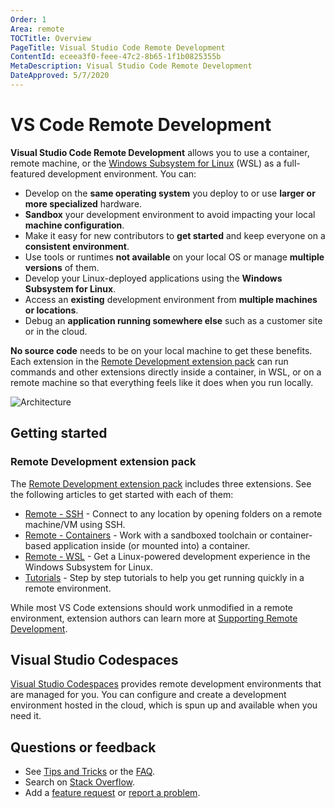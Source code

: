 ```yaml
---
Order: 1
Area: remote
TOCTitle: Overview
PageTitle: Visual Studio Code Remote Development
ContentId: eceea3f0-feee-47c2-8b65-1f1b0825355b
MetaDescription: Visual Studio Code Remote Development
DateApproved: 5/7/2020
---
```

# VS Code Remote Development

**Visual Studio Code Remote Development** allows you to use a container, remote machine, or the [Windows Subsystem for Linux](https://docs.microsoft.com/windows/wsl) (WSL) as a full-featured development environment. You can:

- Develop on the **same operating system** you deploy to or use **larger or more specialized** hardware.
- **Sandbox** your development environment to avoid impacting your local **machine configuration**.
- Make it easy for new contributors to **get started** and keep everyone on a **consistent environment**.
- Use tools or runtimes **not available** on your local OS or manage **multiple versions** of them.
- Develop your Linux-deployed applications using the **Windows Subsystem for Linux**.
- Access an **existing** development environment from **multiple machines or locations**.
- Debug an **application running somewhere else** such as a customer site or in the cloud.

**No source code** needs to be on your local machine to get these benefits. Each extension in the [Remote Development extension pack](https://aka.ms/vscode-remote/download/extension) can run commands and other extensions directly inside a container, in WSL, or on a remote machine so that everything feels like it does when you run locally.

![Architecture](images/remote-overview/architecture.png)

## Getting started

### Remote Development extension pack

The [Remote Development extension pack](https://aka.ms/vscode-remote/download/extension) includes three extensions. See the following articles to get started with each of them:

- [Remote - SSH](/docs/remote/ssh.md) - Connect to any location by opening folders on a remote machine/VM using SSH.
- [Remote - Containers](/docs/remote/containers.md) - Work with a sandboxed toolchain or container-based application inside (or mounted into) a container.
- [Remote - WSL](/docs/remote/wsl.md) - Get a Linux-powered development experience in the Windows Subsystem for Linux.
- [Tutorials](/docs/remote/remote-tutorials.md) - Step by step tutorials to help you get running quickly in a remote environment.

While most VS Code extensions should work unmodified in a remote environment, extension authors can learn more at [Supporting Remote Development](/api/advanced-topics/remote-extensions.md).

## Visual Studio Codespaces

[Visual Studio Codespaces](/docs/remote/vsonline.md) provides remote development environments that are managed for you. You can configure and create a development environment hosted in the cloud, which is spun up and available when you need it.

## Questions or feedback

- See [Tips and Tricks](/docs/remote/troubleshooting.md) or the [FAQ](/docs/remote/faq.md).
- Search on [Stack Overflow](https://stackoverflow.com/questions/tagged/vscode-remote).
- Add a [feature request](https://aka.ms/vscode-remote/feature-requests) or [report a problem](https://aka.ms/vscode-remote/issues/new).
